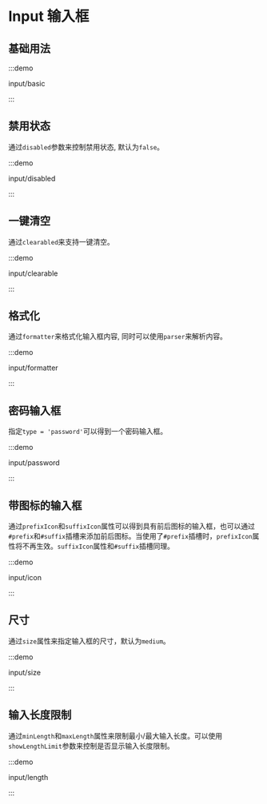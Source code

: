 # Input 输入框

## 基础用法

:::demo

input/basic

:::

## 禁用状态

通过`disabled`参数来控制禁用状态, 默认为`false`。

:::demo

input/disabled

:::

## 一键清空

通过`clearabled`来支持一键清空。

:::demo

input/clearable

:::

## 格式化

通过`formatter`来格式化输入框内容, 同时可以使用`parser`来解析内容。

:::demo

input/formatter

:::

## 密码输入框

指定`type = 'password'`可以得到一个密码输入框。

:::demo

input/password

:::

## 带图标的输入框

通过`prefixIcon`和`suffixIcon`属性可以得到具有前后图标的输入框，也可以通过`#prefix`和`#suffix`插槽来添加前后图标。当使用了`#prefix`插槽时，`prefixIcon`属性将不再生效。`suffixIcon`属性和`#suffix`插槽同理。

:::demo

input/icon

:::

## 尺寸

通过`size`属性来指定输入框的尺寸，默认为`medium`。

:::demo

input/size

:::

## 输入长度限制

通过`minLength`和`maxLength`属性来限制最小/最大输入长度。可以使用`showLengthLimit`参数来控制是否显示输入长度限制。

:::demo

input/length

:::
